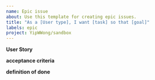 ```yaml
---
name: Epic issue
about: Use this template for creating epic issues.
title: "As a [User type], I want [task] so that [goal]"
labels: epic
project: YipWWong/sandbox
---
```



**User Story** 

**acceptance criteria** 

**definition of done**

